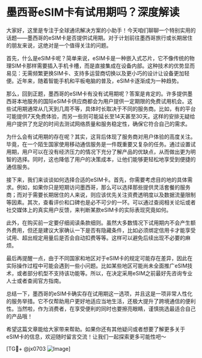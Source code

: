# 墨西哥eSIM卡有试用期吗？深度解读

大家好，这里是专注于全球通讯解决方案的小助手！今天咱们聊聊一个特别实用的话题——墨西哥的eSIM卡是否提供试用期。对于计划前往墨西哥旅行或长期居住的朋友来说，这绝对是一个值得关注的问题。

首先，什么是eSIM卡呢？简单来说，eSIM卡是一种嵌入式芯片，它不像传统的物理SIM卡那样需要插入手机卡槽，而是直接集成在设备内部。这种技术的优势显而易见：无需频繁更换SIM卡、支持多运营商切换以及更小巧的设计让设备更加轻便。近年来，随着智能手机和平板电脑的普及，eSIM卡逐渐成为一种趋势。

那么，回到正题，墨西哥的eSIM卡有没有试用期呢？答案是肯定的。许多提供墨西哥本地服务的国际eSIM卡供应商都会为用户提供一定期限的免费试用机会。这些试用期通常从几天到几周不等，具体时长取决于不同的服务商。比如，有的平台可能提供7天免费体验，而另一些则可能延长至14天甚至30天。这样的安排无疑给用户提供了充足的时间去测试网络质量和服务稳定性，确保它符合自己的需求。

为什么会有试用期的存在呢？其实，这背后体现了服务商对用户体验的高度关注。毕竟，在一个陌生国家使用移动通信服务是一件既重要又复杂的任务。通过设置试用期，用户可以在没有经济压力的情况下充分了解产品的优缺点，从而做出更为明智的选择。同时，这也降低了用户的决策成本，让他们能够更轻松地享受到便捷的通信服务。

接下来，我们来谈谈如何选择合适的eSIM卡。首先，你需要考虑目的地的具体需求。例如，如果你只是短期访问墨西哥，那么可以选择那些提供灵活套餐的服务商；而对于需要长期居住的人来说，则应该优先关注资费透明度以及数据流量限制等因素。其次，查看评价和口碑也是必不可少的一环。可以通过查阅相关论坛或者社交媒体上的真实用户反馈，来判断某款eSIM卡的实际表现究竟如何。

此外，在购买前一定要仔细阅读条款细则。虽然大多数情况下试用期内不会产生额外费用，但还是建议大家确认一下是否有隐藏条件，比如必须绑定信用卡才能享受试用、超出规定用量后是否会自动扣费等等。这样可以避免后续出现不必要的麻烦。

最后再提醒一点，由于不同国家和地区对于eSIM卡的规定可能存在差异，因此在实际操作过程中可能会遇到一些小问题。比如某些地区可能尚未全面推广eSIM技术，或者部分机型不支持该功能等。所以，在决定采用eSIM之前最好先咨询专业人士或者查阅官方指南。

总结一下，墨西哥的eSIM卡确实存在试用期这一选项，并且这是一项非常人性化的服务举措。它不仅帮助用户更好地适应当地生活，还极大提升了跨境通信的便利性。当然啦，作为消费者，在享受便利的同时也要擦亮眼睛，谨慎挑选最适合自己的产品哦！

希望这篇文章能给大家带来帮助。如果你还有其他疑问或者想要了解更多关于eSIM卡的信息，欢迎随时留言交流！让我们一起探索更多可能性吧～

[TG💪+ @jx0703 ![Image](https://github.com/user-attachments/assets/dbca1d08-cadb-493c-b0ec-ad6f7a83f270)]